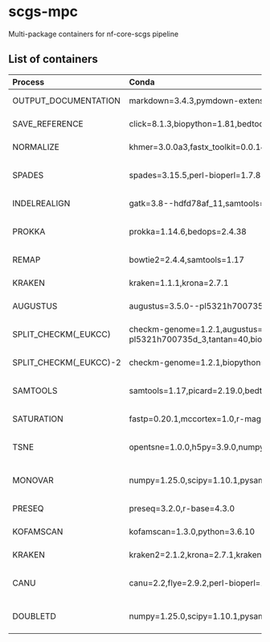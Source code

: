 # scgs-mpc
Multi-package containers for nf-core-scgs pipeline

## List of containers
| Process | Conda | hash | docker | singularity |
| :--- | :--- | :--- | :--- | :--- |
| OUTPUT_DOCUMENTATION | markdown=3.4.3,pymdown-extensions=10.0.1 | mulled-v2-9d4085f2843801e3a749ddf5aafb2163e650905b:957aa01b06e937103f54e0d7f72e2ab0c8be9b6f | quay.io/scgs/mulled-v2-9d4085f2843801e3a749ddf5aafb2163e650905b:957aa01b06e937103f54e0d7f72e2ab0c8be9b6f-0 | https://depot.galaxyproject.org/singularity/mulled-v2-9d4085f2843801e3a749ddf5aafb2163e650905b:957aa01b06e937103f54e0d7f72e2ab0c8be9b6f-0 |
| SAVE_REFERENCE | click=8.1.3,biopython=1.81,bedtools=2.31.0 | mulled-v2-03f569b0930bbc8a26531ce48223cd6880134686:eeee3d8bada9c650a6eab38b1eecb7d20fe49a3a | quay.io/scgs/mulled-v2-03f569b0930bbc8a26531ce48223cd6880134686:eeee3d8bada9c650a6eab38b1eecb7d20fe49a3a-0 | https://depot.galaxyproject.org/singularity/mulled-v2-03f569b0930bbc8a26531ce48223cd6880134686:eeee3d8bada9c650a6eab38b1eecb7d20fe49a3a-0 |
| NORMALIZE | khmer=3.0.0a3,fastx_toolkit=0.0.14 | mulled-v2-afeccb6637ecc3e429a8f7f6e6713be70eff3d40:ee0ebbe2f959481c603cf90cda1c2026613505ef | quay.io/scgs/mulled-v2-afeccb6637ecc3e429a8f7f6e6713be70eff3d40:ee0ebbe2f959481c603cf90cda1c2026613505ef-0 | https://depot.galaxyproject.org/singularity/mulled-v2-afeccb6637ecc3e429a8f7f6e6713be70eff3d40:ee0ebbe2f959481c603cf90cda1c2026613505ef-0 |
| SPADES | spades=3.15.5,perl-bioperl=1.7.8 | mulled-v2-23d30bd0f79edd4339b884a2320935a5a236f7eb:824e273bd5969e5d2f8d617c66ab71e506b4ea71 | quay.io/scgs/mulled-v2-23d30bd0f79edd4339b884a2320935a5a236f7eb:824e273bd5969e5d2f8d617c66ab71e506b4ea71-0 | https://depot.galaxyproject.org/singularity/mulled-v2-23d30bd0f79edd4339b884a2320935a5a236f7eb:824e273bd5969e5d2f8d617c66ab71e506b4ea71-0 |
| INDELREALIGN | gatk=3.8--hdfd78af_11,samtools=1.17,picard=2.19.0 | mulled-v2-1078cca9be35f4e979036df5cc474bba6aa9e104:a682d8c0dfb0582e13b281ab918a1de0b7a7778d | quay.io/scgs/mulled-v2-1078cca9be35f4e979036df5cc474bba6aa9e104:a682d8c0dfb0582e13b281ab918a1de0b7a7778d-0 | https://depot.galaxyproject.org/singularity/mulled-v2-1078cca9be35f4e979036df5cc474bba6aa9e104:a682d8c0dfb0582e13b281ab918a1de0b7a7778d-0 |
| PROKKA | prokka=1.14.6,bedops=2.4.38 | mulled-v2-1e40df84b5b2d0a934c357a759500c269d2eb793:81460e1910925aa1427c823417f44d2739507564 | quay.io/scgs/mulled-v2-1e40df84b5b2d0a934c357a759500c269d2eb793:81460e1910925aa1427c823417f44d2739507564-0 | https://depot.galaxyproject.org/singularity/mulled-v2-1e40df84b5b2d0a934c357a759500c269d2eb793:81460e1910925aa1427c823417f44d2739507564-0 |
| REMAP | bowtie2=2.4.4,samtools=1.17 | mulled-v2-c742dccc9d8fabfcff2af0d8d6799dbc711366cf:7a723346025146e191fdbf519b8131c258b9eeab | quay.io/scgs/mulled-v2-c742dccc9d8fabfcff2af0d8d6799dbc711366cf:7a723346025146e191fdbf519b8131c258b9eeab-0 | https://depot.galaxyproject.org/singularity/mulled-v2-c742dccc9d8fabfcff2af0d8d6799dbc711366cf:7a723346025146e191fdbf519b8131c258b9eeab-0 |
| KRAKEN | kraken=1.1.1,krona=2.7.1 | mulled-v2-d45752891fea2584428a164c55ff535957eb7fa2:17bc7e8d082e77491b01a53af02d08779b923f10 | quay.io/scgs/mulled-v2-d45752891fea2584428a164c55ff535957eb7fa2:17bc7e8d082e77491b01a53af02d08779b923f10-0 | https://depot.galaxyproject.org/singularity/mulled-v2-d45752891fea2584428a164c55ff535957eb7fa2:17bc7e8d082e77491b01a53af02d08779b923f10-0 |
| AUGUSTUS | augustus=3.5.0--pl5321h700735d_3,tantan=40 | mulled-v2-25b0c981ecfd8d3b08ff5d0fe770fa0aed57e827:2f3083f6f040a1f2ba35c3999b612686446fc7f3 | quay.io/scgs/mulled-v2-25b0c981ecfd8d3b08ff5d0fe770fa0aed57e827:2f3083f6f040a1f2ba35c3999b612686446fc7f3-0 | https://depot.galaxyproject.org/singularity/mulled-v2-25b0c981ecfd8d3b08ff5d0fe770fa0aed57e827:2f3083f6f040a1f2ba35c3999b612686446fc7f3-0 |
| SPLIT_CHECKM(_EUKCC) | checkm-genome=1.2.1,augustus=3.5.0--pl5321h700735d_3,tantan=40,biopython=1.81,typer=0.9.0,numpy=1.25.0,eukcc=2.1.0 | mulled-v2-28c5d03d1ac8475499ba2a43715feecc3e991223:c795f73b9d282e25900663d2b634c26711c5b8a4 | quay.io/scgs/mulled-v2-28c5d03d1ac8475499ba2a43715feecc3e991223:c795f73b9d282e25900663d2b634c26711c5b8a4-0 | https://depot.galaxyproject.org/singularity/mulled-v2-28c5d03d1ac8475499ba2a43715feecc3e991223:c795f73b9d282e25900663d2b634c26711c5b8a4-0 |
| SPLIT_CHECKM(_EUKCC)-2 | checkm-genome=1.2.1,biopython=1.81,typer=0.9.0,numpy=1.25.0,eukcc=2.1.0 | mulled-v2-0feaab287f38f972131dd3bb7da934bbaf023bff:4ef92db9dd23be0907c8aca442ae601cf16179b2 | quay.io/scgs/mulled-v2-0feaab287f38f972131dd3bb7da934bbaf023bff:4ef92db9dd23be0907c8aca442ae601cf16179b2-0 | https://depot.galaxyproject.org/singularity/mulled-v2-0feaab287f38f972131dd3bb7da934bbaf023bff:4ef92db9dd23be0907c8aca442ae601cf16179b2-0 |
| SAMTOOLS | samtools=1.17,picard=2.19.0,bedtools=2.31.0,r-magicaxis=2.2 | mulled-v2-a055626708da8b97b79d76d03667dba1cb4bb107:3785590b864aff1747a8d3237666cee5030d4c3e | quay.io/scgs/mulled-v2-a055626708da8b97b79d76d03667dba1cb4bb107:3785590b864aff1747a8d3237666cee5030d4c3e-0 | https://depot.galaxyproject.org/singularity/mulled-v2-a055626708da8b97b79d76d03667dba1cb4bb107:3785590b864aff1747a8d3237666cee5030d4c3e-0 |
| SATURATION | fastp=0.20.1,mccortex=1.0,r-magicaxis=2.2.14,r-rcolorbrewer=1.1_3 | mulled-v2-78a3de80258f15f00d10eb0e6b53b053cda0fdaf:a53e36beaf3f3c66855542ea44bf07fdb3309689 | quay.io/scgs/mulled-v2-78a3de80258f15f00d10eb0e6b53b053cda0fdaf:a53e36beaf3f3c66855542ea44bf07fdb3309689-0 | https://depot.galaxyproject.org/singularity/mulled-v2-78a3de80258f15f00d10eb0e6b53b053cda0fdaf:a53e36beaf3f3c66855542ea44bf07fdb3309689-0 |
| TSNE | opentsne=1.0.0,h5py=3.9.0,numpy=1.25.0,pandas=2.0.2,kpal=2.1.1,perl-bioperl=1.7.8 | mulled-v2-8905087433117c98a93e379c07447431e85bdd71:5402918794aa21f8f7e4b46973655d86142c9ffb | quay.io/scgs/mulled-v2-8905087433117c98a93e379c07447431e85bdd71:5402918794aa21f8f7e4b46973655d86142c9ffb-0 | https://depot.galaxyproject.org/singularity/mulled-v2-8905087433117c98a93e379c07447431e85bdd71:5402918794aa21f8f7e4b46973655d86142c9ffb-0 |
| MONOVAR | numpy=1.25.0,scipy=1.10.1,pysam=0.21.0,samtools=1.17 | mulled-v2-3fac00b995a603e53b168c14fd623583081a1b9d:dc88b89d94c822ade5a35acdb5836139bb931890 | quay.io/scgs/mulled-v2-3fac00b995a603e53b168c14fd623583081a1b9d:dc88b89d94c822ade5a35acdb5836139bb931890-0 | https://depot.galaxyproject.org/singularity/mulled-v2-3fac00b995a603e53b168c14fd623583081a1b9d:dc88b89d94c822ade5a35acdb5836139bb931890-0 |
| PRESEQ | preseq=3.2.0,r-base=4.3.0 | mulled-v2-f75ca76f6f0d8dac03a420a64d4d702441604c14:03f4a075e359bb32a613b098d13dba7b4c8c967f | quay.io/scgs/mulled-v2-f75ca76f6f0d8dac03a420a64d4d702441604c14:03f4a075e359bb32a613b098d13dba7b4c8c967f-0 | https://depot.galaxyproject.org/singularity/mulled-v2-f75ca76f6f0d8dac03a420a64d4d702441604c14:03f4a075e359bb32a613b098d13dba7b4c8c967f-0 |
| KOFAMSCAN | kofamscan=1.3.0,python=3.6.10 | mulled-v2-ef3cc10895f39bdde312c5e796de361bc231bb29:f6fe8bf9968d952a4cb8cdb90f165e49c40688b8 | quay.io/scgs/mulled-v2-ef3cc10895f39bdde312c5e796de361bc231bb29:f6fe8bf9968d952a4cb8cdb90f165e49c40688b8-0 | https://depot.galaxyproject.org/singularity/mulled-v2-ef3cc10895f39bdde312c5e796de361bc231bb29:f6fe8bf9968d952a4cb8cdb90f165e49c40688b8-0 |
| KRAKEN | kraken2=2.1.2,krona=2.7.1,krakentools=1.2 | mulled-v2-3bbb1b9ff2130265cf8d9498a097b04978fb988f:6688dcb6662e35001e709b425821fff321f15540 | quay.io/scgs/mulled-v2-3bbb1b9ff2130265cf8d9498a097b04978fb988f:6688dcb6662e35001e709b425821fff321f15540-0 | https://depot.galaxyproject.org/singularity/mulled-v2-3bbb1b9ff2130265cf8d9498a097b04978fb988f:6688dcb6662e35001e709b425821fff321f15540-0 |
| CANU | canu=2.2,flye=2.9.2,perl-bioperl=1.7.8,perl-io-all=0.87 | mulled-v2-ef18b85941472064953d94d6112dc05e36194472:90a061fb09200847c4637e3480aa75a467fb2786 | quay.io/scgs/mulled-v2-ef18b85941472064953d94d6112dc05e36194472:90a061fb09200847c4637e3480aa75a467fb2786-0 | https://depot.galaxyproject.org/singularity/mulled-v2-ef18b85941472064953d94d6112dc05e36194472:90a061fb09200847c4637e3480aa75a467fb2786-0 |
| DOUBLETD | numpy=1.25.0,scipy=1.10.1,pysam=0.21.0,pandas=2.0.2,pyvcf=0.6.8,python=3.6.10 | mulled-v2-cabd179211b935b76ccbd0bcec69e95eab67a374:ef2ca0e0b46150845654a891b6a049db0914e674 | quay.io/scgs/mulled-v2-cabd179211b935b76ccbd0bcec69e95eab67a374:ef2ca0e0b46150845654a891b6a049db0914e674-0 | https://depot.galaxyproject.org/singularity/mulled-v2-cabd179211b935b76ccbd0bcec69e95eab67a374:ef2ca0e0b46150845654a891b6a049db0914e674-0 |
